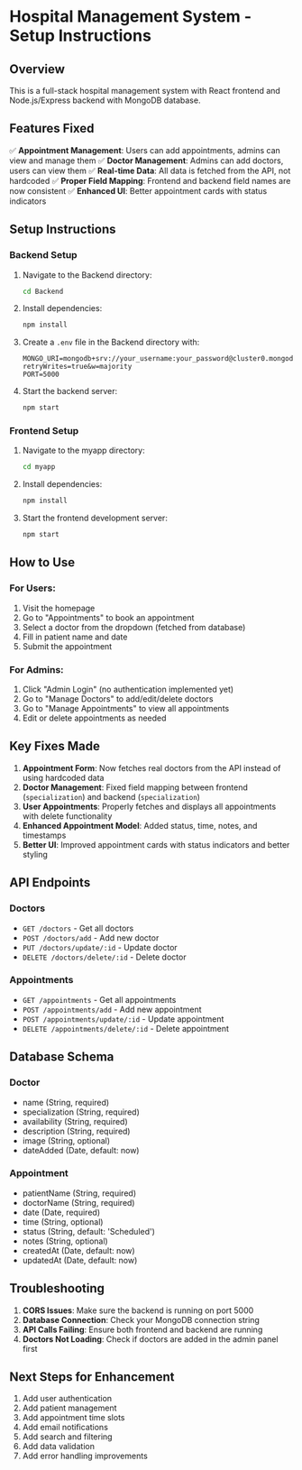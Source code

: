 # Hospital Management System - Setup Instructions

## Overview
This is a full-stack hospital management system with React frontend and Node.js/Express backend with MongoDB database.

## Features Fixed
✅ **Appointment Management**: Users can add appointments, admins can view and manage them
✅ **Doctor Management**: Admins can add doctors, users can view them
✅ **Real-time Data**: All data is fetched from the API, not hardcoded
✅ **Proper Field Mapping**: Frontend and backend field names are now consistent
✅ **Enhanced UI**: Better appointment cards with status indicators

## Setup Instructions

### Backend Setup
1. Navigate to the Backend directory:
   ```bash
   cd Backend
   ```

2. Install dependencies:
   ```bash
   npm install
   ```

3. Create a `.env` file in the Backend directory with:
   ```
   MONGO_URI=mongodb+srv://your_username:your_password@cluster0.mongodb.net/hospital_management?retryWrites=true&w=majority
   PORT=5000
   ```

4. Start the backend server:
   ```bash
   npm start
   ```

### Frontend Setup
1. Navigate to the myapp directory:
   ```bash
   cd myapp
   ```

2. Install dependencies:
   ```bash
   npm install
   ```

3. Start the frontend development server:
   ```bash
   npm start
   ```

## How to Use

### For Users:
1. Visit the homepage
2. Go to "Appointments" to book an appointment
3. Select a doctor from the dropdown (fetched from database)
4. Fill in patient name and date
5. Submit the appointment

### For Admins:
1. Click "Admin Login" (no authentication implemented yet)
2. Go to "Manage Doctors" to add/edit/delete doctors
3. Go to "Manage Appointments" to view all appointments
4. Edit or delete appointments as needed

## Key Fixes Made

1. **Appointment Form**: Now fetches real doctors from the API instead of using hardcoded data
2. **Doctor Management**: Fixed field mapping between frontend (`specialization`) and backend (`specialization`)
3. **User Appointments**: Properly fetches and displays all appointments with delete functionality
4. **Enhanced Appointment Model**: Added status, time, notes, and timestamps
5. **Better UI**: Improved appointment cards with status indicators and better styling

## API Endpoints

### Doctors
- `GET /doctors` - Get all doctors
- `POST /doctors/add` - Add new doctor
- `PUT /doctors/update/:id` - Update doctor
- `DELETE /doctors/delete/:id` - Delete doctor

### Appointments
- `GET /appointments` - Get all appointments
- `POST /appointments/add` - Add new appointment
- `POST /appointments/update/:id` - Update appointment
- `DELETE /appointments/delete/:id` - Delete appointment

## Database Schema

### Doctor
- name (String, required)
- specialization (String, required)
- availability (String, required)
- description (String, required)
- image (String, optional)
- dateAdded (Date, default: now)

### Appointment
- patientName (String, required)
- doctorName (String, required)
- date (Date, required)
- time (String, optional)
- status (String, default: 'Scheduled')
- notes (String, optional)
- createdAt (Date, default: now)
- updatedAt (Date, default: now)

## Troubleshooting

1. **CORS Issues**: Make sure the backend is running on port 5000
2. **Database Connection**: Check your MongoDB connection string
3. **API Calls Failing**: Ensure both frontend and backend are running
4. **Doctors Not Loading**: Check if doctors are added in the admin panel first

## Next Steps for Enhancement

1. Add user authentication
2. Add patient management
3. Add appointment time slots
4. Add email notifications
5. Add search and filtering
6. Add data validation
7. Add error handling improvements
